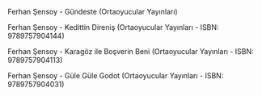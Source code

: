 Ferhan Şensoy - Gündeste (Ortaoyucular Yayınları)

Ferhan Şensoy - Kedittin Direniş (Ortaoyucular Yayınları - ISBN: 9789757904144)

Ferhan Şensoy - Karagöz ile Boşverin Beni (Ortaoyucular Yayınları - ISBN: 9789757904113)

Ferhan Şensoy - Güle Güle Godot (Ortaoyucular Yayınları - ISBN: 9789757904031)
